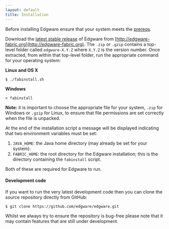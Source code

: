 ```yaml
---
layout: default
title: Installation
---   
```


Before installing Edgware ensure that your system meets the [prereqs](prereqs.html).

Download the [latest stable release](http://github.com/edgware/builds) of Edgware from [http://edgware-fabric.org](http://edgware-fabric.org). The `.zip` or `.gzip` contains a top-level folder called `edgware-X.Y.Z` where `X.Y.Z` is the version number. Once extracted, from within that top-level folder, run the appropriate command for your operating system:

**Linux and OS X**

    $ ./fabinstall.sh
    
**Windows**

	> fabinstall

**Note:** it is important to choose the appropriate file for your system, `.zip` for
Windows or `.gzip` for Linux, to ensure that file permissions are set correctly when
the file is unpacked.

At the end of the installation script a message will be displayed indicating that two environment variables must be set:

1. `JAVA_HOME`: the Java home directory (may already be set for your system).
2. `FABRIC_HOME`: the root directory for the Edgware installation; this is the directory containing the `fabinstall` script.

Both of these are required for Edgware to run.

#### Development code

If you want to run the very latest development code then you can clone the source repository directly from GitHub:

    $ git clone https://github.com/edgware/edgware.git
    
Whilst we always try to ensure the repository is bug-free please note that it may contain features that are still under development.
